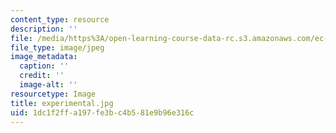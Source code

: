 ```yaml
---
content_type: resource
description: ''
file: /media/https%3A/open-learning-course-data-rc.s3.amazonaws.com/ec-710-d-lab-medical-technologies-for-the-developing-world-spring-2010/1dc1f2ffa197fe3bc4b581e9b96e316c_experimental.jpg
file_type: image/jpeg
image_metadata:
  caption: ''
  credit: ''
  image-alt: ''
resourcetype: Image
title: experimental.jpg
uid: 1dc1f2ff-a197-fe3b-c4b5-81e9b96e316c
---
```

